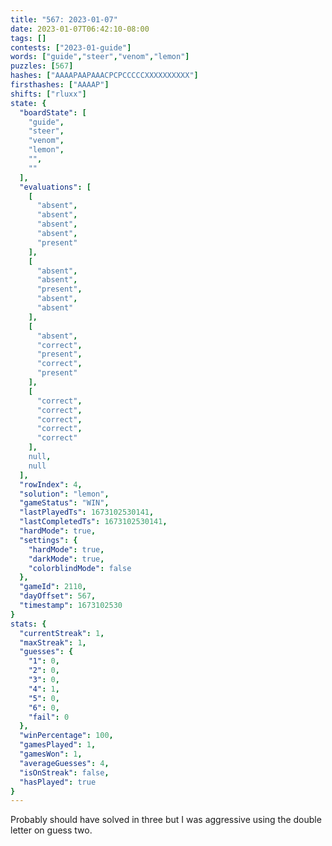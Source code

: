 ```yaml
---
title: "567: 2023-01-07"
date: 2023-01-07T06:42:10-08:00
tags: []
contests: ["2023-01-guide"]
words: ["guide","steer","venom","lemon"]
puzzles: [567]
hashes: ["AAAAPAAPAAACPCPCCCCCXXXXXXXXXX"]
firsthashes: ["AAAAP"]
shifts: ["rluxx"]
state: {
  "boardState": [
    "guide",
    "steer",
    "venom",
    "lemon",
    "",
    ""
  ],
  "evaluations": [
    [
      "absent",
      "absent",
      "absent",
      "absent",
      "present"
    ],
    [
      "absent",
      "absent",
      "present",
      "absent",
      "absent"
    ],
    [
      "absent",
      "correct",
      "present",
      "correct",
      "present"
    ],
    [
      "correct",
      "correct",
      "correct",
      "correct",
      "correct"
    ],
    null,
    null
  ],
  "rowIndex": 4,
  "solution": "lemon",
  "gameStatus": "WIN",
  "lastPlayedTs": 1673102530141,
  "lastCompletedTs": 1673102530141,
  "hardMode": true,
  "settings": {
    "hardMode": true,
    "darkMode": true,
    "colorblindMode": false
  },
  "gameId": 2110,
  "dayOffset": 567,
  "timestamp": 1673102530
}
stats: {
  "currentStreak": 1,
  "maxStreak": 1,
  "guesses": {
    "1": 0,
    "2": 0,
    "3": 0,
    "4": 1,
    "5": 0,
    "6": 0,
    "fail": 0
  },
  "winPercentage": 100,
  "gamesPlayed": 1,
  "gamesWon": 1,
  "averageGuesses": 4,
  "isOnStreak": false,
  "hasPlayed": true
}
---
```

<!-- more -->
Probably should have solved in three but I was aggressive using the double letter on guess two. 
